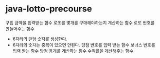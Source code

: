 # java-lotto-precourse

구입 금액을 입력받는 함수
로또를 몇개를 구매해야하는지 계산하는 함수
로또 번호를 만들어주는 함수
  - 6자리의 랜덤 숫자를 생성한다.
  - 6자리의 숫자는 중복이 있으면 안된다.
당첨 번호를 입력 받는 함수
보너스 번호를 입력 받는 함수
당첨 통계를 계산하는 함수
수익률을 계산해주는 함수
